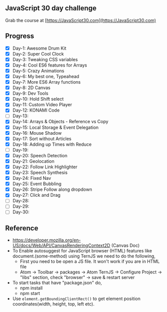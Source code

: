 ## JavaScript 30 day challenge

Grab the course at [https://JavaScript30.com](https://JavaScript30.com)


## Progress
- [x] Day-1: Awesome Drum Kit
- [x] Day-2: Super Cool Clock
- [x] Day-3: Tweaking CSS variables
- [x] Day-4: Cool ES6 features for Arrays
- [x] Day-5: Crazy Animations
- [x] Day-6: My best one, Typeahead
- [x] Day-7: More ES6 Array functions
- [x] Day-8: 2D Canvas
- [x] Day-9: Dev Tools
- [x] Day-10: Hold Shift select
- [x] Day-11: Custom Video Player
- [x] Day-12: KONAMI Code
- [ ] Day-13:
- [x] Day-14: Arrays & Objects - Reference vs Copy
- [x] Day-15: Local Storage & Event Delegation
- [x] Day-16: Mouse Shadow
- [x] Day-17: Sort without Articles
- [x] Day-18: Adding up Times with Reduce
- [ ] Day-19:
- [x] Day-20: Speech Detection
- [x] Day-21: Geolocation
- [x] Day-22: Follow Link Highlighter
- [x] Day-23: Speech Synthesis
- [x] Day-24: Fixed Nav
- [x] Day-25: Event Bubbling
- [x] Day-26: Stripe Follow along dropdown
- [x] Day-27: Click and Drag
- [ ] Day-28:
- [ ] Day-29:
- [ ] Day-30:

## Reference
- https://developer.mozilla.org/en-US/docs/Web/API/CanvasRenderingContext2D (Canvas Doc)
- To Enable autosuggest for JavaScript browser (HTML) features like document.(some-method) using TernJS we need to do the following,
  - First you need to be open a JS file. It won't work if you are in HTML file
  - Atom -> Toolbar -> packages -> Atom TernJS -> Configure Project -> "libs" section, check "browser" -> save & restart server
- To start tasks that have "package.json" do,
  - npm install
  - npm start
- Use `element.getBoundingClientRect()` to get element position coordinates(width, height, top, left etc).

